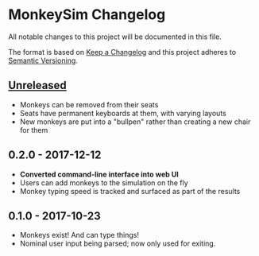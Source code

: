 # MonkeySim Changelog

All notable changes to this project will be documented in this file.

The format is based on [Keep a Changelog](http://keepachangelog.com/en/1.0.0/)
and this project adheres to [Semantic Versioning](http://semver.org/spec/v2.0.0.html).

## [Unreleased](https://github.com/rabdill/monkeysim/compare/v0.2.0...HEAD)
- Monkeys can be removed from their seats
- Seats have permanent keyboards at them, with varying layouts
- New monkeys are put into a "bullpen" rather than creating a new chair for them

## 0.2.0 - 2017-12-12
- **Converted command-line interface into web UI**
- Users can add monkeys to the simulation on the fly
- Monkey typing speed is tracked and surfaced as part of the results

## 0.1.0 - 2017-10-23
- Monkeys exist! And can type things!
- Nominal user input being parsed; now only used for exiting.
